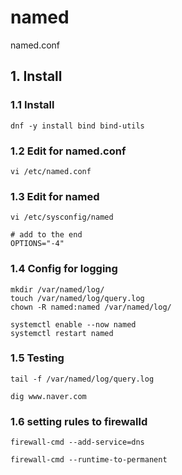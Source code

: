 # named
named.conf

## 1. Install

### 1.1 Install

    dnf -y install bind bind-utils
            
### 1.2 Edit for named.conf

    vi /etc/named.conf
    
### 1.3 Edit for named

    vi /etc/sysconfig/named
    
    # add to the end
    OPTIONS="-4"

### 1.4 Config for logging
    
    mkdir /var/named/log/
    touch /var/named/log/query.log
    chown -R named:named /var/named/log/
    
    systemctl enable --now named
    systemctl restart named

### 1.5 Testing

    tail -f /var/named/log/query.log
    
    dig www.naver.com
    
### 1.6 setting rules to firewalld

    firewall-cmd --add-service=dns
    
    firewall-cmd --runtime-to-permanent
